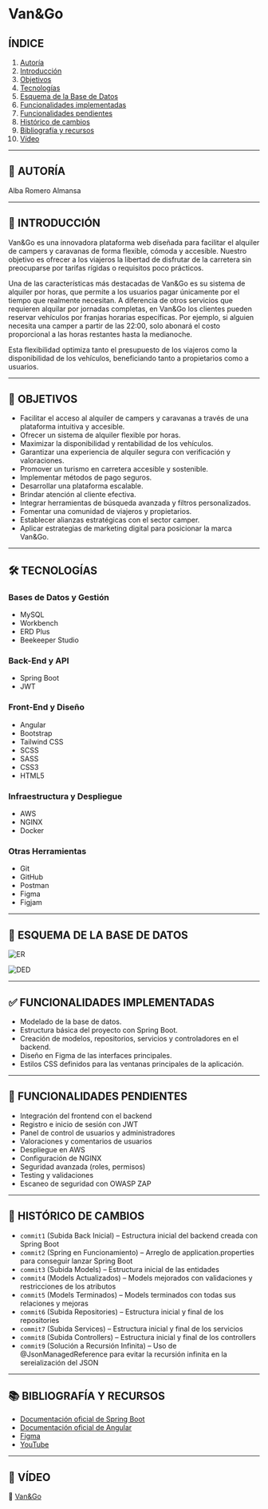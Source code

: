 # **Van&Go**

## **ÍNDICE**
1. [Autoría](#-autoría)  
2. [Introducción](#-introducción)  
3. [Objetivos](#-objetivos)  
4. [Tecnologías](#-tecnologías)
5. [Esquema de la Base de Datos](#-esquema-de-la-base-de-datos)  
6. [Funcionalidades implementadas](#-funcionalidades-implementadas)  
7. [Funcionalidades pendientes](#-funcionalidades-pendientes)  
8. [Histórico de cambios](#-histórico-de-cambios)  
9. [Bibliografía y recursos](#-bibliografía-y-recursos)  
10. [Vídeo](#-vídeo)

---

## 🔖 AUTORÍA

Alba Romero Almansa

---

## 🧭 INTRODUCCIÓN

Van&Go es una innovadora plataforma web diseñada para facilitar el alquiler de campers y caravanas de forma flexible, cómoda y accesible. Nuestro objetivo es ofrecer a los viajeros la libertad de disfrutar de la carretera sin preocuparse por tarifas rígidas o requisitos poco prácticos.

Una de las características más destacadas de Van&Go es su sistema de alquiler por horas, que permite a los usuarios pagar únicamente por el tiempo que realmente necesitan. A diferencia de otros servicios que requieren alquilar por jornadas completas, en Van&Go los clientes pueden reservar vehículos por franjas horarias específicas. Por ejemplo, si alguien necesita una camper a partir de las 22:00, solo abonará el costo proporcional a las horas restantes hasta la medianoche.

Esta flexibilidad optimiza tanto el presupuesto de los viajeros como la disponibilidad de los vehículos, beneficiando tanto a propietarios como a usuarios.

---

## 🎯 OBJETIVOS

- Facilitar el acceso al alquiler de campers y caravanas a través de una plataforma intuitiva y accesible.
- Ofrecer un sistema de alquiler flexible por horas.
- Maximizar la disponibilidad y rentabilidad de los vehículos.
- Garantizar una experiencia de alquiler segura con verificación y valoraciones.
- Promover un turismo en carretera accesible y sostenible.
- Implementar métodos de pago seguros.
- Desarrollar una plataforma escalable.
- Brindar atención al cliente efectiva.
- Integrar herramientas de búsqueda avanzada y filtros personalizados.
- Fomentar una comunidad de viajeros y propietarios.
- Establecer alianzas estratégicas con el sector camper.
- Aplicar estrategias de marketing digital para posicionar la marca Van&Go.

---

## 🛠️ TECNOLOGÍAS

### Bases de Datos y Gestión
- MySQL
- Workbench
- ERD Plus
- Beekeeper Studio

### Back-End y API
- Spring Boot
- JWT

### Front-End y Diseño
- Angular
- Bootstrap
- Tailwind CSS
- SCSS
- SASS
- CSS3
- HTML5

### Infraestructura y Despliegue
- AWS
- NGINX
- Docker

### Otras Herramientas
- Git
- GitHub
- Postman
- Figma
- Figjam

---

## 🧩 ESQUEMA DE LA BASE DE DATOS

![ER](https://github.com/user-attachments/assets/f8d489af-2b50-4417-afab-a66e2105daa3)

![DED](https://github.com/user-attachments/assets/79dfc117-facd-4871-b5f1-79b1fd1451ac)

---

## ✅ FUNCIONALIDADES IMPLEMENTADAS

- Modelado de la base de datos.
- Estructura básica del proyecto con Spring Boot.
- Creación de modelos, repositorios, servicios y controladores en el backend.
- Diseño en Figma de las interfaces principales.
- Estilos CSS definidos para las ventanas principales de la aplicación.

---

## 🔄 FUNCIONALIDADES PENDIENTES

- Integración del frontend con el backend  
- Registro e inicio de sesión con JWT  
- Panel de control de usuarios y administradores  
- Valoraciones y comentarios de usuarios  
- Despliegue en AWS  
- Configuración de NGINX  
- Seguridad avanzada (roles, permisos)  
- Testing y validaciones
- Escaneo de seguridad con OWASP ZAP

---

## 📜 HISTÓRICO DE CAMBIOS

- `commit1` (Subida Back Inicial) – Estructura inicial del backend creada con Spring Boot
- `commit2` (Spring en Funcionamiento) – Arreglo de application.properties para conseguir lanzar Spring Boot  
- `commit3` (Subida Models) – Estructura inicial de las entidades
- `commit4` (Models Actualizados) – Models mejorados con validaciones y restricciones de los atributos
- `commit5` (Models Terminados) – Models terminados con todas sus relaciones y mejoras
- `commit6` (Subida Repositories) – Estructura inicial y final de los repositories
- `commit7` (Subida Services) – Estructura inicial y final de los servicios
- `commit8` (Subida Controllers) – Estructura inicial y final de los controllers
- `commit9` (Solución a Recursión Infinita) – Uso de @JsonManagedReference para evitar la recursión infinita en la sereialización del JSON

---

## 📚 BIBLIOGRAFÍA Y RECURSOS

- [Documentación oficial de Spring Boot](https://spring.io/projects/spring-boot)  
- [Documentación oficial de Angular](https://angular.io/)  
- [Figma](https://www.figma.com/)  
- [YouTube](https://www.youtube.com/)

---

## 🎥 VÍDEO

🔗 [Van&Go](https://vimeo.com/1080304449/fe6823ea07?share=copy)
